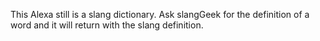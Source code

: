 This Alexa still is a slang dictionary. Ask slangGeek for the definition of a word and it will return with the slang definition.
